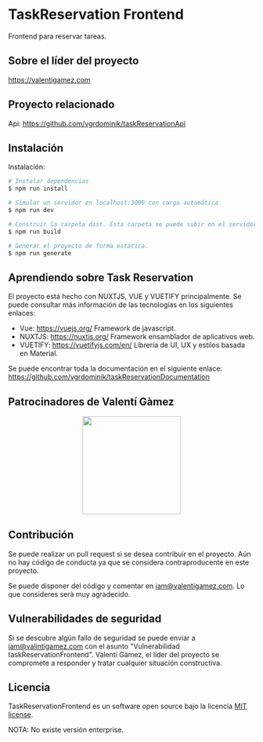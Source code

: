 # TaskReservation Frontend

Frontend para reservar tareas.

## Sobre el líder del proyecto

https://valentigamez.com

## Proyecto relacionado

Api: https://github.com/vgrdominik/taskReservationApi

## Instalación

Instalación:

``` bash
# Instalar dependencias
$ npm run install

# Simular un servidor en localhost:3000 con carga automática
$ npm run dev

# Construir la carpeta dist. Ésta carpeta se puede subir en el servidor directamente.
$ npm run build

# Generar el proyecto de forma estática.
$ npm run generate
```

## Aprendiendo sobre Task Reservation

El proyecto está hecho con NUXTJS, VUE y VUETIFY principalmente. Se puede consultar más información de las tecnologías en los siguientes enlaces:

* Vue: https://vuejs.org/ Framework de javascript.
* NUXTJS: https://nuxtjs.org/ Framework ensamblador de aplicativos web.
* VUETIFY: https://vuetifyjs.com/en/ Librería de UI, UX y estilos basada en Material.

Se puede encontrar toda la documentación en el siguiente enlace: https://github.com/vgrdominik/taskReservationDocumentation

## Patrocinadores de Valentí Gàmez

<p align="center"><img src="https://www.ciclotic.com/images/logo.png?1" width="200"></p>

## Contribución

Se puede realizar un pull request si se desea contribuir en el proyecto. Aún no hay código de conducta ya que se considera contraproducente en este proyecto.

Se puede disponer del código y comentar en iam@valentigamez.com. Lo que consideres serà muy agradecido.

## Vulnerabilidades de seguridad

Si se descubre algún fallo de seguridad se puede enviar a iam@valintigamez.com con el asunto "Vulnerabilidad taskReservationFrontend". Valentí Gàmez, el líder del proyecto se compromete a responder y tratar cualquier situación constructiva.

## Licencia

TaskReservationFrontend es un software open source bajo la licencia [MIT license](https://opensource.org/licenses/MIT).

NOTA: No existe versión enterprise. 
